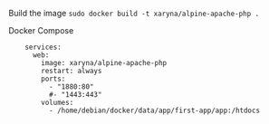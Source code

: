 Build the image
`sudo docker build -t xaryna/alpine-apache-php .`

Docker Compose
```
    services:
      web:
        image: xaryna/alpine-apache-php
        restart: always
        ports:
          - "1880:80"
          #- "1443:443"
        volumes:
          - /home/debian/docker/data/app/first-app/app:/htdocs
```
